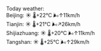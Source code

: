 Today weather:  
Beijing: ☀️   🌡️+22°C 🌬️↑11km/h  
Tianjin: ☀️   🌡️+21°C 🌬️↗26km/h  
Shijiazhuang: ☀️   🌡️+20°C 🌬️↑11km/h  
Tangshan: ☀️   🌡️+25°C 🌬️↑29km/h  
